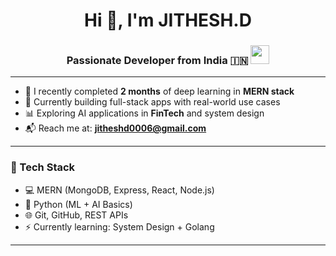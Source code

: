 <div align="center">

<h1>Hi 👋, I'm JITHESH.D</h1>

<h3>Passionate Developer from India 🇮🇳 <img src="https://upload.wikimedia.org/wikipedia/en/4/41/Flag_of_India.svg" width="30"/></h3>

</div>

---

- 🌱 I recently completed <strong>2 months</strong> of deep learning in <strong>MERN stack</strong>  
- 🚀 Currently building full-stack apps with real-world use cases  
- 📊 Exploring AI applications in <strong>FinTech</strong> and system design   
- 📬 Reach me at: <strong>jitheshd0006@gmail.com</strong>

---


### 🔧 Tech Stack

- 💻 MERN (MongoDB, Express, React, Node.js)
- 🤖 Python (ML + AI Basics)
- 🌐 Git, GitHub, REST APIs
- ⚡ Currently learning: System Design + Golang

---



